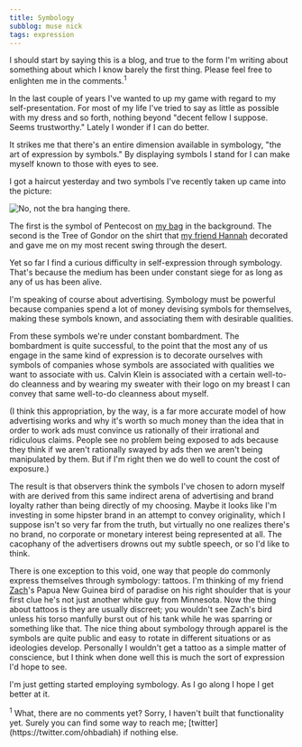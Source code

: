 ```yaml
---
title: Symbology
subblog: muse nick
tags: expression
---
```


I should start by saying this is a blog, and true to the form I'm writing about something about which I know barely the first thing. Please feel free to enlighten me in the comments.<span class="until-comments"><sup>1</sup></span>

In the last couple of years I've wanted to up my game with regard to my self-presentation. For most of my life I've tried to say as little as possible with my dress and so forth, nothing beyond "decent fellow I suppose. Seems trustworthy." Lately I wonder if I can do better.

It strikes me that there's an entire dimension available in symbology, "the art of expression by symbols." By displaying symbols I stand for I can make myself known to those with eyes to see.

I got a haircut yesterday and two symbols I've recently taken up came into the picture:

![No, not the bra hanging there.](/img/symbology.jpg)

The first is the symbol of Pentecost on [my bag](/nick/posts/2015/02/11/love-this-bag/) in the background. The second is the Tree of Gondor on the shirt that [my friend Hannah](https://makingrivendell.blogspot.com) decorated and gave me on my most recent swing through the desert.

Yet so far I find a curious difficulty in self-expression through symbology. That's because the medium has been under constant siege for as long as any of us has been alive.

<!-- MORE -->

I'm speaking of course about advertising. Symbology must be powerful because companies spend a lot of money devising symbols for themselves, making these symbols known, and associating them with desirable qualities.

From these symbols we're under constant bombardment. The bombardment is quite successful, to the point that the most any of us engage in the same kind of expression is to decorate ourselves with symbols of companies whose symbols are associated with qualities we want to associate with us. Calvin Klein is associated with a certain well-to-do cleanness and by wearing my sweater with their logo on my breast I can convey that same well-to-do cleanness about myself.

(I think this appropriation, by the way, is a far more accurate model of how advertising works and why it's worth so much money than the idea that in order to work ads must convince us rationally of their irrational and ridiculous claims. People see no problem being exposed to ads because they think if we aren't rationally swayed by ads then we aren't being manipulated by them. But if I'm right then we do well to count the cost of exposure.)

The result is that observers think the symbols I've chosen to adorn myself with are derived from this same indirect arena of advertising and brand loyalty rather than being directly of my choosing. Maybe it looks like I'm investing in some hipster brand in an attempt to convey originality, which I suppose isn't so very far from the truth, but virtually no one realizes there's no brand, no corporate or monetary interest being represented at all. The cacophany of the advertisers drowns out my subtle speech, or so I'd like to think.

There is one exception to this void, one way that people do commonly express themselves through symbology: tattoos. I'm thinking of my friend [Zach](https://dealingwithshit.wordpress.com/)'s Papua New Guinea bird of paradise on his right shoulder that is your first clue he's not just another white guy from Minnesota. Now the thing about tattoos is they are usually discreet; you wouldn't see Zach's bird unless his torso manfully burst out of his tank while he was sparring or something like that. The nice thing about symbology through apparel is the symbols are quite public and easy to rotate in different situations or as ideologies develop. Personally I wouldn't get a tattoo as a simple matter of conscience, but I think when done well this is much the sort of expression I'd hope to see.

I'm just getting started employing symbology. As I go along I hope I get better at it.

<div class="until-comments footnote"><sup>1</sup> What, there are no comments yet? Sorry, I haven't built that functionality yet. Surely you can find some way to reach me; [twitter](https://twitter.com/ohbadiah) if nothing else.</span>
